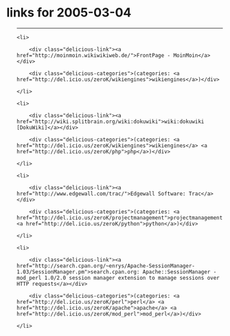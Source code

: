 # links for 2005-03-04

<ul class="delicious">

-------------------------------

	<li>

		<div class="delicious-link"><a href="http://moinmoin.wikiwikiweb.de/">FrontPage - MoinMoin</a></div>

		<div class="delicious-categories">(categories: <a href="http://del.icio.us/zeroK/wikiengines">wikiengines</a>)</div>

	</li>

	<li>

		<div class="delicious-link"><a href="http://wiki.splitbrain.org/wiki:dokuwiki">wiki:dokuwiki [DokuWiki]</a></div>

		<div class="delicious-categories">(categories: <a href="http://del.icio.us/zeroK/wikiengines">wikiengines</a> <a href="http://del.icio.us/zeroK/php">php</a>)</div>

	</li>

	<li>

		<div class="delicious-link"><a href="http://www.edgewall.com/trac/">Edgewall Software: Trac</a></div>

		<div class="delicious-categories">(categories: <a href="http://del.icio.us/zeroK/projectmanagement">projectmanagement</a> <a href="http://del.icio.us/zeroK/python">python</a>)</div>

	</li>

	<li>

		<div class="delicious-link"><a href="http://search.cpan.org/~enrys/Apache-SessionManager-1.03/SessionManager.pm">search.cpan.org: Apache::SessionManager - mod_perl 1.0/2.0 session manager extension to manage sessions over HTTP requests</a></div>

		<div class="delicious-categories">(categories: <a href="http://del.icio.us/zeroK/perl">perl</a> <a href="http://del.icio.us/zeroK/apache">apache</a> <a href="http://del.icio.us/zeroK/mod_perl">mod_perl</a>)</div>

	</li>

</ul>